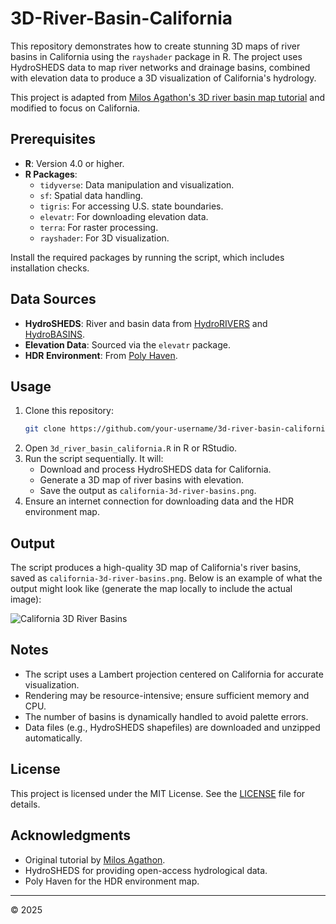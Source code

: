 # 3D-River-Basin-California
This repository demonstrates how to create stunning 3D maps of river basins in California using the `rayshader` package in R. The project uses HydroSHEDS data to map river networks and drainage basins, combined with elevation data to produce a 3D visualization of California's hydrology.

This project is adapted from [Milos Agathon's 3D river basin map tutorial](https://github.com/milos-agathon/3d-river-basin-map) and modified to focus on California.

## Prerequisites

- **R**: Version 4.0 or higher.
- **R Packages**:
  - `tidyverse`: Data manipulation and visualization.
  - `sf`: Spatial data handling.
  - `tigris`: For accessing U.S. state boundaries.
  - `elevatr`: For downloading elevation data.
  - `terra`: For raster processing.
  - `rayshader`: For 3D visualization.

Install the required packages by running the script, which includes installation checks.

## Data Sources

- **HydroSHEDS**: River and basin data from [HydroRIVERS](https://data.hydrosheds.org/file/HydroRIVERS/HydroRIVERS_v10_na_shp.zip) and [HydroBASINS](https://data.hydrosheds.org/file/HydroBASINS/standard/hybas_na_lev04_v1c.zip).
- **Elevation Data**: Sourced via the `elevatr` package.
- **HDR Environment**: From [Poly Haven](https://dl.polyhaven.org/file/ph-assets/HDRIs/hdr/4k/limpopo_golf_course_4k.hdr).

## Usage

1. Clone this repository:
   ```bash
   git clone https://github.com/your-username/3d-river-basin-california.git
   ```
2. Open `3d_river_basin_california.R` in R or RStudio.
3. Run the script sequentially. It will:
   - Download and process HydroSHEDS data for California.
   - Generate a 3D map of river basins with elevation.
   - Save the output as `california-3d-river-basins.png`.
4. Ensure an internet connection for downloading data and the HDR environment map.

## Output

The script produces a high-quality 3D map of California's river basins, saved as `california-3d-river-basins.png`. Below is an example of what the output might look like (generate the map locally to include the actual image):

![California 3D River Basins](california-3d-river-basins.png)

## Notes

- The script uses a Lambert projection centered on California for accurate visualization.
- Rendering may be resource-intensive; ensure sufficient memory and CPU.
- The number of basins is dynamically handled to avoid palette errors.
- Data files (e.g., HydroSHEDS shapefiles) are downloaded and unzipped automatically.

## License

This project is licensed under the MIT License. See the [LICENSE](LICENSE) file for details.

## Acknowledgments

- Original tutorial by [Milos Agathon](https://github.com/milos-agathon/3d-river-basin-map).
- HydroSHEDS for providing open-access hydrological data.
- Poly Haven for the HDR environment map.

---

© 2025
